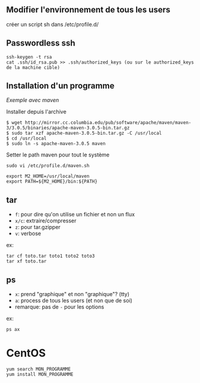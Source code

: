 Modifier l'environnement de tous les users
---
créer un script sh dans /etc/profile.d/

Passwordless ssh
---
```
ssh-keygen -t rsa
cat .ssh/id_rsa.pub >> .ssh/authorized_keys (ou sur le authorized_keys de la machine cible)
```

Installation d'un programme
---
*Exemple avec maven*

Installer depuis l'archive
```
$ wget http://mirror.cc.columbia.edu/pub/software/apache/maven/maven-3/3.0.5/binaries/apache-maven-3.0.5-bin.tar.gz
$ sudo tar xzf apache-maven-3.0.5-bin.tar.gz -C /usr/local
$ cd /usr/local
$ sudo ln -s apache-maven-3.0.5 maven
```

Setter le path maven pour tout le système
```
sudo vi /etc/profile.d/maven.sh
```

```
export M2_HOME=/usr/local/maven
export PATH=${M2_HOME}/bin:${PATH}
```

tar
---
* `f`: pour dire qu'on utilise un fichier et non un flux
* `x/c`: extraire/compresser
* `z`: pour tar.gzipper
* `v`: verbose

ex:
```
tar cf toto.tar toto1 toto2 toto3
tar xf toto.tar
```

ps
---
* `x`: prend "graphique" et non "graphique"? (tty)
* `a`: process de tous les users (et non que de soi)
* remarque: pas de `-` pour les options

ex:
```
ps ax
```

CentOS
===
```
yum search MON_PROGRAMME
yum install MON_PROGRAMME
```

